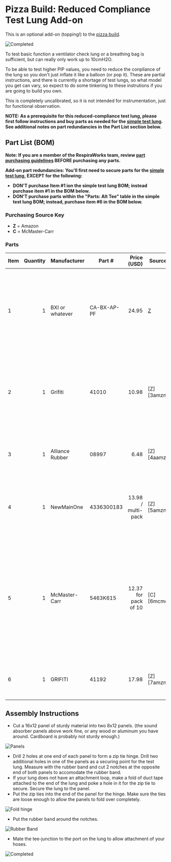 # Pizza Build: Reduced Compliance Test Lung Add-on

This is an optional add-on (topping!) to the [pizza build](../pizza-build.md).

![Completed](assets/test-lung-4.jpg)

To test basic function a ventilator check lung or a breathing bag is sufficient, but can really only work up to 10cmH2O.

To be able to test higher PIP values, you need to reduce the conpliance of the lung so you don't just inflate it like a balloon (or pop it).  These are partial instructions, and there is currently a shortage of test lungs, so what model you get can vary, so expect to do some tinkering to these instrutions if you are going to build you own.

This is completely uncalibrated, so it is not intended for instrumentation, just for functional observation.

**NOTE: As a prerequisite for this reduced-compliance test lung, please first follow instructions and buy parts as needed for the [simple test lung](../pizza-test-lung). See additional notes on part redundancies in the Part List section below.**

## Part List (BOM)

**Note: If you are a member of the RespiraWorks team, review [part purchasing guidelines](../../README.md) BEFORE purchasing any parts.**

**Add-on part redundancies: You'll first need to secure parts for the [simple test lung](../pizza-test-lung), EXCEPT for the following:**
*  **DON'T purchase Item #1 ion the simple test lung BOM; instead purchase item #1 in the BOM below.**
* **DON'T purchase parts within the "Parts: Alt Tee" table in the simple test lung BOM; instead, purchase item #6 in the BOM below.** 


### Purchasing Source Key

* **Z** = Amazon
* **C** = McMaster-Carr

### Parts

| Item | Quantity | Manufacturer    | Part #         | Price (USD) | Sources         | Notes |
| ---- |---------:| --------------- | ------------------- | --------:|-----------------| ----- |
| 1  |        1 | BXI or whatever | CA-BX-AP-PF |    24.95 | [Z][2amzn]     | Just some sturdy material.  Aluminum, wood, whatevery you have around. 1x 16x12 sheet needed, or 2x 8x12 sheets |
| 2  |        1 | Grifiti         | 41010   |     10.98| [Z][3amzn]     | just a big rubber band.  several jumbo rubber bands or resistance tubing from an exercise device will work. |
| 3 |        1 | Alliance Rubber | 08997  |     6.48| [Z][4aamzn]     | just some more big rubber bands. good for tuning the response. |
| 4  |        1 | NewMainOne         | 4336300183   |     13.98 / multi-pack| [Z][5amzn]     | hopefully you have some zip ties at home already but if not, here's a link |
| 5  |        1 | McMaster-Carr   | 5463K615   |     12.37 for pack of 10| [C][6mcmc]     | tee-juction to connect hoses to your test lung.  Again sizes vary so this is just a suggestion.  Find the right part for your hoses and your lung.  Expect to use some tape to ensure a tight seal. |
| 6   |        1 |           GRIFITI |            41192 | 17.98         | [Z][7amzn]     | more rubber bands, optional or alternative to 3 and 3a |

[1amzn]:  https://www.amazon.com/gp/product/B077Q2HYMW
[2amzn]:  https://www.amazon.com/Wrapping-Exercise-Chemical-Resistant-Silicone/dp/B0070EEGTK
[3aamzn]:  https://www.amazon.com/gp/product/B0017D16PW
[4amzn]: https://www.amazon.com/gp/product/B0777LWBD9
[5mcmc]:  https://www.mcmaster.com/5463K615
[6amzn]:  https://www.amazon.com/gp/product/B018WPZCSO

## Assembly Instructions

* Cut a 16x12 panel of sturdy material into two 8x12 panels. (the sound absorber panels above work fine, or any wood or aluminum you have around.  Cardboard is probably not sturdy enough.)

![Panels](assets/test-lung-1.jpg)

* Drill 2 holes at one end of each panel to form a zip tie hinge.  Drill two additional holes in one of the panels as a securing point for the test lung.  Measure with the rubber band and cut 2 notches at the opposite end of both panels to accomodate the rubber band.  
* If your lung does not have an attachment loop, make a fold of duct tape attached to the end of the lung and poke a hole in it for the zip tie to secure.  Secure the lung to the panel.
* Put the zip ties into the end of the panel for the hinge. Make sure the ties are loose enough to allow the panels to fold over completely.

![Fold hinge](assets/test-lung-2.jpg)

* Put the rubber band around the notches.

![Rubber Band](assets/test-lung-3.jpg)

* Mate the tee-junction to the port on the lung to allow attachment of your hoses.

![Completed](assets/test-lung-4.jpg)

